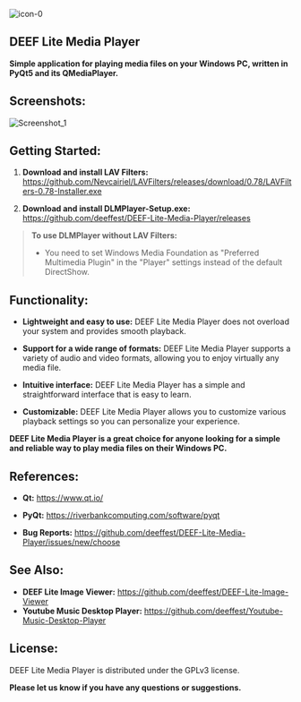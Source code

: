 ![icon-0](https://github.com/deeffest/DEEF-Lite-Media-Player/assets/117280555/176ed8a3-86d5-4e9d-8663-12050e924032)

## DEEF Lite Media Player

**Simple application for playing media files on your Windows PC, written in PyQt5 and its QMediaPlayer.**

## Screenshots:

![Screenshot_1](https://github.com/deeffest/DEEF-Lite-Media-Player/assets/117280555/89acdef6-9005-4d2a-a5f9-ce1115eb1894)

## Getting Started:

1. **Download and install LAV Filters:** https://github.com/Nevcairiel/LAVFilters/releases/download/0.78/LAVFilters-0.78-Installer.exe

2. **Download and install DLMPlayer-Setup.exe:** https://github.com/deeffest/DEEF-Lite-Media-Player/releases

> **To use DLMPlayer without LAV Filters:**
> - You need to set Windows Media Foundation as "Preferred Multimedia Plugin" in the "Player" settings instead of the default DirectShow.

## Functionality:

- **Lightweight and easy to use:** DEEF Lite Media Player does not overload your system and provides smooth playback.

- **Support for a wide range of formats:** DEEF Lite Media Player supports a variety of audio and video formats, allowing you to enjoy virtually any media file.

- **Intuitive interface:** DEEF Lite Media Player has a simple and straightforward interface that is easy to learn.

- **Customizable:** DEEF Lite Media Player allows you to customize various playback settings so you can personalize your experience.

**DEEF Lite Media Player is a great choice for anyone looking for a simple and reliable way to play media files on their Windows PC.**

## References:

- **Qt:** https://www.qt.io/

- **PyQt:** https://riverbankcomputing.com/software/pyqt

- **Bug Reports:** https://github.com/deeffest/DEEF-Lite-Media-Player/issues/new/choose

## See Also:

- **DEEF Lite Image Viewer:** https://github.com/deeffest/DEEF-Lite-Image-Viewer
- **Youtube Music Desktop Player:** https://github.com/deeffest/Youtube-Music-Desktop-Player

## License:

DEEF Lite Media Player is distributed under the GPLv3 license.

**Please let us know if you have any questions or suggestions.**

